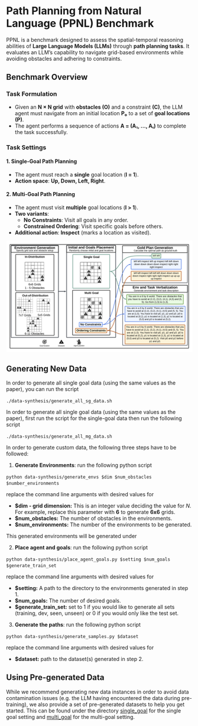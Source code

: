 # **Path Planning from Natural Language (PPNL) Benchmark**

PPNL is a benchmark designed to assess the spatial-temporal reasoning abilities of **Large Language Models (LLMs)** through **path planning tasks**. It evaluates an LLM’s capability to navigate grid-based environments while avoiding obstacles and adhering to constraints.

## **Benchmark Overview**

### **Task Formulation**
- Given an **N × N grid** with **obstacles (O)** and a constraint **(C)**, the LLM agent must navigate from an initial location **P₀** to a set of **goal locations (P)**.
- The agent performs a sequence of actions **A = (A₁, …, Aₜ)** to complete the task successfully.

### **Task Settings**
#### **1. Single-Goal Path Planning**
- The agent must reach a **single** goal location (**l = 1**).
- **Action space**: **Up, Down, Left, Right**.

#### **2. Multi-Goal Path Planning**
- The agent must visit **multiple** goal locations (**l > 1**).
- **Two variants**:
  - **No Constraints**: Visit all goals in any order.
  - **Constrained Ordering**: Visit specific goals before others.
- **Additional action**: **Inspect** (marks a location as visited).

![PPNL Benchmark Diagram](PPNL.png)

## **Generating New Data**

In order to generate all single goal data (using the same values as the paper), you can run the script 

``./data-synthesis/generate_all_sg_data.sh``

In order to generate all single goal data (using the same values as the paper), first run the script for the single-goal data then run the following script 

``./data-synthesis/generate_all_mg_data.sh``

In order to generate custom data, the following three steps have to be followed:

1. **Generate Environments**: run the following python script

``python data-synthesis/generate_envs $dim $num_obstacles $number_environments``

replace the command line arguments with desired values for

- **$dim - grid dimension:** This is an integer value deciding the value for *N*. For example, replace this parameter with **6** to generate **6x6** grids.
- **$num_obstacles:** The number of obstacles in the environments.
- **$num_environments:** The number of the environments to be generated.

This generated environments will be generated under 

2. **Place agent and goals**: run the following python script

``python data-synthesis/place_agent_goals.py $setting $num_goals $generate_train_set``

replace the command line arguments with desired values for

- **$setting:** A path to the directory to the environments generated in step 1.
- **$num_goals:** The number of desired goals.
- **$generate_train_set:** set to 1 if you would like to generate all sets (training, dev, seen, unseen) or 0 if you would only like the test set. 

3. **Generate the paths**: run the following python script

``python data-synthesis/generate_samples.py $dataset``

replace the command line arguments with desired values for

- **$dataset:** path to the dataset(s) generated in step 2.

## **Using Pre-generated Data**

While we recommend generating new data instances in order to avoid data contamination issues (e.g. the LLM having encountered the data during pre-training), we also provide a set of pre-generated datasets to help you get started. This can be found under the directory [single_goal](../single_goal) for the single goal setting and [multi_goal](../multi_goal) for the multi-goal setting.